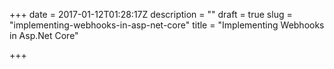 +++
date = 2017-01-12T01:28:17Z
description = ""
draft = true
slug = "implementing-webhooks-in-asp-net-core"
title = "Implementing Webhooks in Asp.Net Core"

+++




